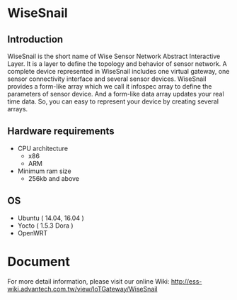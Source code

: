 # WiseSnail
## Introduction
WiseSnail is the short name of Wise Sensor Network Abstract Interactive Layer. It is a layer to define the topology and behavior of sensor network. A complete device represented in WiseSnail includes one virtual gateway, one sensor connectivity interface and several sensor devices. WiseSnail provides a form-like array which we call it infospec array to define the parameters of sensor device. And a form-like data array updates your real time data. So, you can easy to represent your device by creating several arrays.

## Hardware requirements
  - CPU architecture
    * x86
    * ARM
  - Minimum ram size
    * 256kb and above

## OS
  * Ubuntu ( 14.04, 16.04 )
  * Yocto ( 1.5.3 Dora )
  * OpenWRT

# Document
For more detail information, please visit our online Wiki:
http://ess-wiki.advantech.com.tw/view/IoTGateway/WiseSnail
